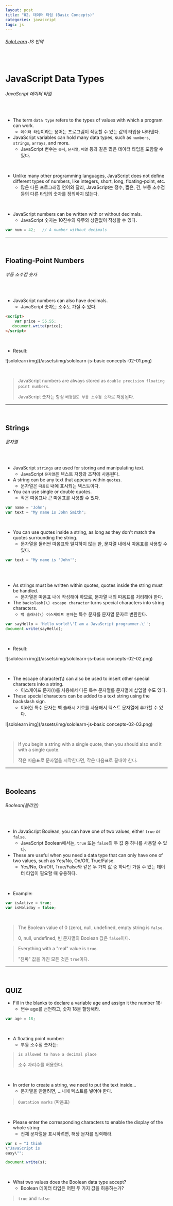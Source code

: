 ```yaml
---
layout: post
title: "02. 데이터 타입 (Basic Concepts)"
categories: javascript
tags: js
---
```


###### [SoloLearn](https://www.sololearn.com) JS 번역

<br>

# JavaScript Data Types

###### JavaScript 데이터 타입

<br>

- The term `data type` refers to the types of values with which a program can work.
  - `데이터 타입`이라는 용어는 프로그램이 작동할 수 있는 값의 타입을 나타낸다.
- JavaScript variables can hold many data types, such as `numbers`, `strings`, `arrays`, and more.
  - JavaScript 변수는 `숫자`, `문자열`, `배열` 등과 같은 많은 데이터 타입을 포함할 수 있다.

<br>

- Unlike many other programming languages, JavaScript does not define different types of numbers, like integers, short, long, floating-point, etc.
  - 많은 다른 프로그래밍 언어와 달리, JavaScript는 정수, 짧은, 긴, 부동 소수점 등의 다른 타입의 숫자를 정의하지 않는다.

<br>

- JavaScript numbers can be written with or without decimals.
  - JavaScript 숫자는 10진수의 유무와 상관없이 작성할 수 있다.

```js
var num = 42;	// A number without decimals
```

------

<br>

## Floating-Point Numbers

###### 부동 소수점 숫자

<br>

- JavaScript numbers can also have decimals.
  - JavaScript 숫자는 소수도 가질 수 있다.

```html
<script>
	var price = 55.55;
   document.write(price);
</script>
```

<br>

- Result:

![sololearn img](/assets/img/sololearn-js-basic concepts-02-01.png)

<br>

> JavaScript numbers are always stored as `double precision floating point numbers`.
>
> JavaScript 숫자는 항상 `배정밀도 부동 소수점 숫자`로 저장된다.

------

<br>

## Strings

###### 문자열

<br>

- JavaScript `strings` are used for storing and manipulating text.
  - JavaScript `문자열`은 텍스트 저장과 조작에 사용된다.
- A string can be any text that appears within `quotes`.
  - 문자열은 `따옴표` 내에 표시되는 텍스트이다.
- You can use single or double quotes.
  - 작은 따옴표나 큰 따옴표를 사용할 수 있다.

```js
var name = 'John';
var text = "My name is John Smith";
```

<br>

- You can use quotes inside a string, as long as they don't match the quotes surrounding the string.
  - 문자열을 둘러싼 따옴표와 일치하지 않는 한, 문자열 내에서 따옴표를 사용할 수 있다.

```js
var text = "My name is 'John'";
```

<br>

<br>

- As strings must be written within quotes, quotes inside the string must be handled.
  - 문자열은 따옴표 내에 작성해야 하므로, 문자열 내의 따옴표를 처리해야 한다.
- The `backslash(\) escape character` turns special characters into string characters.
  - `백 슬래시(\) 이스케이프 문자`는 특수 문자를 문자열 문자로 변환한다.

```js
var sayHello = 'Hello world!\'I am a JavaScript programmer.\'';
document.write(sayHello);
```

<br>

- Result:

![sololearn img](/assets/img/sololearn-js-basic concepts-02-02.png)

<br>

- The escape character(\\) can also be used to insert other special characters into a string.
  - 이스케이프 문자(\\)를 사용해서 다른 특수 문자열를 문자열에 삽입할 수도 있다.
- These special characters can be added to a text string using the backslash sign.
  - 이러한 특수 문자는 백 슬래시 기호를 사용해서 텍스트 문자열에 추가할 수 있다.

![sololearn img](/assets/img/sololearn-js-basic concepts-02-03.png)

<br>

> If you begin a string with a single quote, then you should also end it with a single quote.
>
> 작은 따옴표로 문자열을 시작한다면, 작은 따옴표로 끝내야 한다.

------

<br>

## Booleans

###### Boolean(불리언)

<br>

- In JavaScript Boolean, you can have one of two values, either `true` or `false`.
  - JavaScript Boolean에서는, `true` 또는 `false`의 두 값 중 하나를 사용할 수 있다.
- These are useful when you need a data type that can only have one of two values, such as Yes/No, On/Off, True/False.
  - Yes/No, On/Off, True/False와 같은 두 가지 값 중 하나만 가질 수 있는 데이터 타입이 필요할 때 유용하다.

<br>

- Example:

```js
var isActive = true;
var isHoliday = false;
```

<br>

> The Boolean value of 0 (zero), null, undefined, empty string is `false`.
>
> 0, null, undefined, 빈 문자열의 Boolean 값은 `false`이다.

> Everything with a "real" value is `true`.
>
> "진짜" 값을 가진 모든 것은 `true`이다.

------

<br>

## QUIZ

- Fill in the blanks to declare a variable age and assign it the number 18:
  - 변수 age를 선언하고, 숫자 18을 할당해라.

```js
var age = 18;
```

<br>

- A floating point number:
  - 부동 소수점 숫자는:

> `is allowed to have a decimal place`
>
> 소수 자리수를 허용한다.

<br>

- In order to create a string, we need to put the text inside...
  - 문자열을 만들려면, ...내에 텍스트를 넣어야 한다.

> `Quotation marks` (따옴표)

<br>

- Please enter the corresponding characters to enable the display of the whole string:
  - 전체 문자열을 표시하려면, 해당 문자를 입력해라.

```js
var s = "I think
\"JavaScript is
easy\"";

document.write(s);
```

<br>

- What two values does the Boolean data type accept?
  - Boolean 데이터 타입은 어떤 두 가지 값을 허용하는가?

> `true` and `false`

<br>